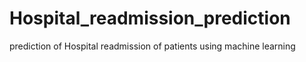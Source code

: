 # Hospital_readmission_prediction
prediction of Hospital readmission of patients using machine learning
